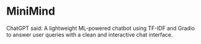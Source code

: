 # MiniMind
ChatGPT said: A lightweight ML-powered chatbot using TF-IDF and Gradio to answer user queries with a clean and interactive chat interface.
